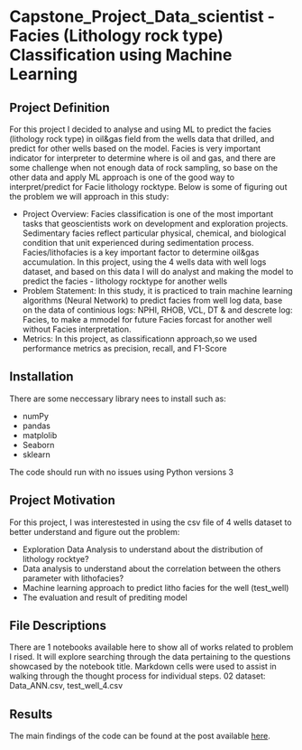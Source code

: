 # Capstone_Project_Data_scientist - Facies (Lithology rock type) Classification using Machine Learning
## Project Definition
For this project I decided to analyse and using ML to predict the facies (lithology rock type) in oil&gas field from the wells data that drilled, and predict for other wells based on the model. Facies is very important indicator for interpreter to determine where is oil and gas, and there are some challenge when not enough data of rock sampling, so base on the other data and apply ML approach is one of the good way to interpret/predict for Facie lithology rocktype. Below is some of figuring out the problem we will approach in this study:

- Project Overview: Facies classification is one of the most important tasks that geoscientists work on development and exploration projects. Sedimentary facies reflect particular physical, chemical, and biological condition that unit experienced during sedimentation process. Facies/lithofacies is a key important factor to determine oil&gas accumulation. In this project, using the 4 wells data with well logs dataset, and based on this data I will do analyst and making the model to predict the facies - lithology rocktype for another wells
- Problem Statement: In this study, it is practiced to train machine learning algorithms (Neural Network) to predict facies from well log data, base on the data of continious logs: NPHI, RHOB, VCL, DT & and descrete log: Facies, to make a mmodel for future Facies forcast for another well without Facies interpretation.
- Metrics: In this project, as classificationn approach,so we used performance metrics as precision, recall, and F1-Score

## Installation
There are some neccessary library nees to install such as:
- numPy
- pandas
- matplolib
- Seaborn
- sklearn


The code should run with no issues using Python versions 3
 
 ## Project Motivation 
For this project, I was interestested in using the csv file of 4 wells dataset to better understand and figure out the problem:

- Exploration Data Analysis to understand about the distribution of lithology rocktye?
- Data analysis to understand about the correlation between the others parameter with lithofacies?
- Machine learning approach to predict litho facies for the well (test_well)
- The evaluation and result of prediting model

## File Descriptions
There are 1 notebooks available here to show all of works related to problem I rised. It will explore searching through the data pertaining to the questions showcased by the notebook title. Markdown cells were used to assist in walking through the thought process for individual steps.
02 dataset: Data_ANN.csv, test_well_4.csv


## Results<a name="results"></a>

The main findings of the code can be found at the post available [here](https://medium.com/@NguyenKhoaLamTrinh/apply-machine-learning-model-neural-network-to-classify-the-facies-lithology-rock-type-8dca8fb37820).
